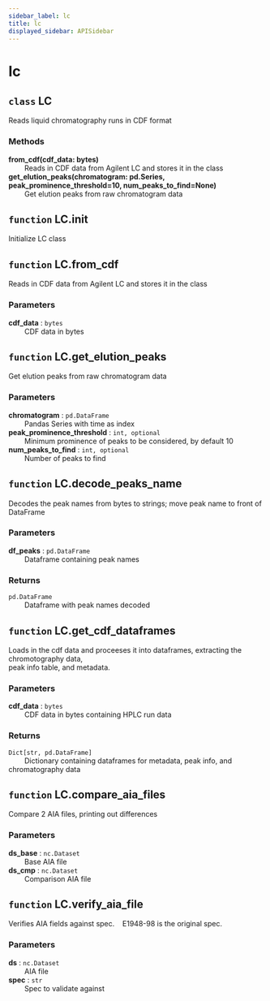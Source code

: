 ```yaml
---
sidebar_label: lc
title: lc
displayed_sidebar: APISidebar
--- 
```



# lc


## `class` LC
  
Reads liquid chromatography runs in CDF format  
  
### Methods  
  
**from_cdf(cdf_data: bytes)**  
&nbsp; &nbsp; &nbsp; &nbsp; Reads in CDF data from Agilent LC and stores it in the class  
**get_elution_peaks(chromatogram: pd.Series, peak_prominence_threshold=10, num_peaks_to_find=None)**  
&nbsp; &nbsp; &nbsp; &nbsp; Get elution peaks from raw chromatogram data  


## `function` LC.__init__
  
Initialize LC class  


## `function` LC.from_cdf
  
Reads in CDF data from Agilent LC and stores it in the class  
  
### Parameters  
  
**cdf_data** : `bytes`  
&nbsp; &nbsp; &nbsp; &nbsp; CDF data in bytes  


## `function` LC.get_elution_peaks
  
Get elution peaks from raw chromatogram data  
  
### Parameters  
  
**chromatogram** : `pd.DataFrame`  
&nbsp; &nbsp; &nbsp; &nbsp; Pandas Series with time as index  
**peak_prominence_threshold** : `int, optional`  
&nbsp; &nbsp; &nbsp; &nbsp; Minimum prominence of peaks to be considered, by default 10  
**num_peaks_to_find** : `int, optional`  
&nbsp; &nbsp; &nbsp; &nbsp; Number of peaks to find  


## `function` LC.decode_peaks_name
  
Decodes the peak names from bytes to strings; move peak name to front of DataFrame  
  
### Parameters  
  
**df_peaks** : `pd.DataFrame`  
&nbsp; &nbsp; &nbsp; &nbsp; Dataframe containing peak names  
  
### Returns  
  
`pd.DataFrame`  
&nbsp; &nbsp; &nbsp; &nbsp; Dataframe with peak names decoded  


## `function` LC.get_cdf_dataframes
  
Loads in the cdf data and proceeses it into dataframes, extracting the chromotography data,  
peak info table, and metadata.  
  
### Parameters  
  
**cdf_data** : `bytes`  
&nbsp; &nbsp; &nbsp; &nbsp; CDF data in bytes containing HPLC run data  
  
### Returns  
  
`Dict[str, pd.DataFrame]`  
&nbsp; &nbsp; &nbsp; &nbsp; Dictionary containing dataframes for metadata, peak info, and chromatography data  


## `function` LC.compare_aia_files
  
Compare 2 AIA files, printing out differences  
  
### Parameters  
  
**ds_base** : `nc.Dataset`  
&nbsp; &nbsp; &nbsp; &nbsp; Base AIA file  
**ds_cmp** : `nc.Dataset`  
&nbsp; &nbsp; &nbsp; &nbsp; Comparison AIA file  


## `function` LC.verify_aia_file
  
Verifies AIA fields against spec.&nbsp; &nbsp; E1948-98 is the original spec.  
  
### Parameters  
  
**ds** : `nc.Dataset`  
&nbsp; &nbsp; &nbsp; &nbsp; AIA file  
**spec** : `str`  
&nbsp; &nbsp; &nbsp; &nbsp; Spec to validate against  

